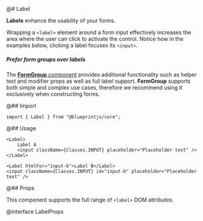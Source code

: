 @# Label

**Labels** enhance the usability of your forms.

Wrapping a `<label>` element around a form input effectively increases the area where the user can click to activate
the control. Notice how in the examples below, clicking a label focuses its `<input>`.

<div class="@ns-callout @ns-intent-warning @ns-icon-warning-sign @ns-callout-has-body-content">
    <h5 class="@ns-heading">Prefer form groups over labels</h5>

The [**FormGroup** component](#core/components/form-group) provides additional functionality such as helper text and
modifier props as well as full label support. **FormGroup** supports both simple and complex use cases, therefore we
recommend using it exclusively when constructing forms.

</div>

@## Import

```tsx
import { Label } from "@blueprintjs/core";
```

@## Usage

```tsx
<Label>
    Label A
    <input className={Classes.INPUT} placeholder="Placeholder text" />
</Label>

<Label htmlFor="input-b">Label B</Label>
<input className={Classes.INPUT} id="input-b" placeholder="Placeholder text" />
```

@## Props

This component supports the full range of `<label>` DOM attributes.

@interface LabelProps
